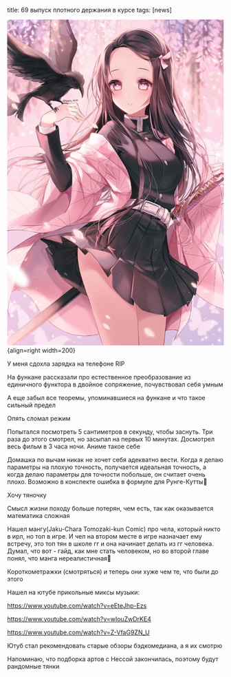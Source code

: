 title: 69 выпуск плотного держания в курсе
tags: [news]

![](/blog/static/img/fDNFAJsB0cM.jpg){align=right width=200}

У меня сдохла зарядка на телефоне RIP

На функане рассказали про естественное преобразование из единичного функтора в двойное сопряжение, почувствовал себя умным

А еще забыл все теоремы, упоминавшиеся на функане и что такое сильный предел

Опять сломал режим

Попытался посмотреть 5 сантиметров в секунду, чтобы заснуть. Три раза до этого смотрел, но засыпал на первых 10 минутах. Досмотрел весь фильм в 3 часа ночи. Аниме такое себе

Домашка по вычам никак не хочет себя адекватно вести. Когда я делаю параметры на плохую точность, получается идеальная точность, а когда делаю параметры для точности побольше, он считает очень плохо. Возможно в конспекте ошибка в формуле для Рунге-Кутты🤔

Хочу тяночку

Смысл жизни походу больше потерян, чем есть, так как оказывается математика сложная

Нашел мангу(Jaku-Chara Tomozaki-kun Comic) про чела, который никто в ирл, но топ в игре. И чел на втором месте в игре назначает ему встречу, это топ тян в школе гг и она начинает делать из гг человека. Думал, что вот - гайд, как мне стать человеком, но во второй главе понял, что манга нереалистичная🙁

Короткометражки (смотряться) и теперь они хуже чем те, что были до этого

Нашел на ютубе прикольные миксы музыки:

https://www.youtube.com/watch?v=eEteJhp-Ezs

https://www.youtube.com/watch?v=wIouZwDrKE4

https://www.youtube.com/watch?v=Z-VfaG9ZN_U

Ютуб стал рекомендовать старые обзоры бэдкомедиана, а я их смотрю

Напоминаю, что подборка артов с Нессой закончилась, поэтому будут рандомные тянки
